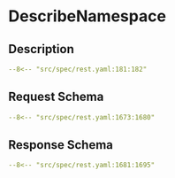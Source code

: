 # DescribeNamespace

## Description

```yaml
--8<-- "src/spec/rest.yaml:181:182"
```

## Request Schema

```yaml
--8<-- "src/spec/rest.yaml:1673:1680"
```
## Response Schema

```yaml
--8<-- "src/spec/rest.yaml:1681:1695"
```
